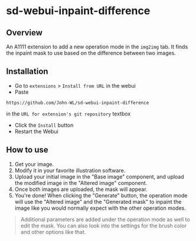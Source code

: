 # sd-webui-inpaint-difference
## Overview
An A1111 extension to add a new operation mode in the `img2img` tab. It finds the inpaint mask to use based on the difference between two images.  

## Installation
- Go to `extensions` > `Install from URL` in the webui
- Paste
```
https://github.com/John-WL/sd-webui-inpaint-difference
```
in the `URL for extension's git repository` textbox
- Click the `Install` button
- Restart the Webui

## How to use
1) Get your image.
2) Modify it in your favorite illustration software.
3) Upload your initial image in the "Base image" component, and upload the modified image in the "Altered image" component.
4) Once both images are uploaded, the mask will appear.
5) You're done! When clicking the "Generate" button, the operation mode will use the "Altered image" and the "Generated mask" to inpaint the image like you would normally expect with the other operation modes.

> Additional parameters are added under the operation mode as well to edit the mask. You can also look into the settings for the brush color and other options like that. 

